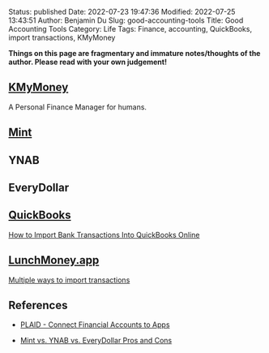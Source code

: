 Status: published
Date: 2022-07-23 19:47:36
Modified: 2022-07-25 13:43:51
Author: Benjamin Du
Slug: good-accounting-tools
Title: Good Accounting Tools
Category: Life
Tags: Finance, accounting, QuickBooks, import transactions, KMyMoney

**Things on this page are fragmentary and immature notes/thoughts of the author. Please read with your own judgement!**

## [KMyMoney](https://kmymoney.org/)
A Personal Finance Manager for humans.

## [Mint](https://mint.intuit.com/)

## YNAB 

## EveryDollar


## [QuickBooks](https://quickbooks.intuit.com/)

[How to Import Bank Transactions Into QuickBooks Online](https://www.nerdwallet.com/article/small-business/how-to-import-bank-transactions-into-quickbooks-online)

## [LunchMoney.app](https://lunchmoney.app/)

[Multiple ways to import transactions](https://lunchmoney.app/features/import-transactions)

## References

- [PLAID - Connect Financial Accounts to Apps](https://plaid.com/)

- [Mint vs. YNAB vs. EveryDollar Pros and Cons](https://www.youtube.com/watch?v=PtRSgyOrXMM)
